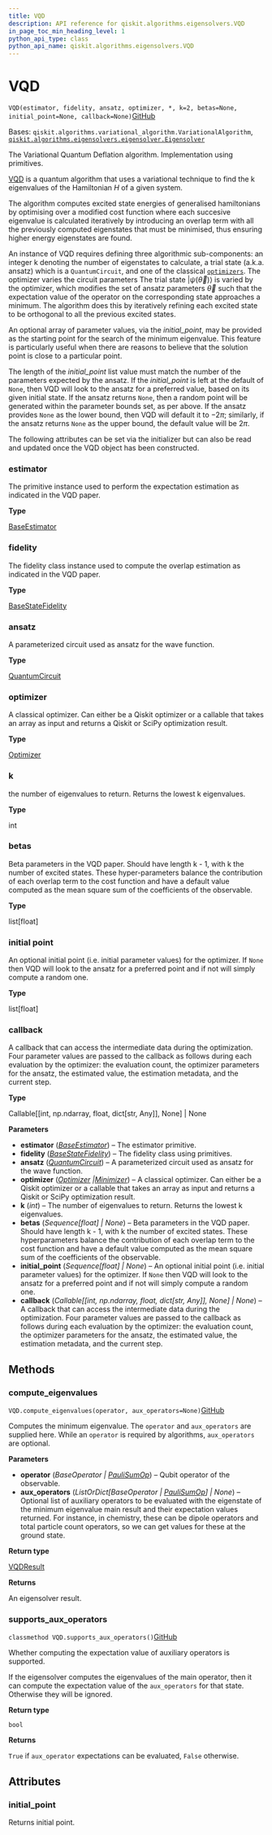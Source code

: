 ```yaml
---
title: VQD
description: API reference for qiskit.algorithms.eigensolvers.VQD
in_page_toc_min_heading_level: 1
python_api_type: class
python_api_name: qiskit.algorithms.eigensolvers.VQD
---
```


# VQD

<span id="qiskit.algorithms.eigensolvers.VQD" />

`VQD(estimator, fidelity, ansatz, optimizer, *, k=2, betas=None, initial_point=None, callback=None)`[GitHub](https://github.com/qiskit/qiskit/tree/stable/0.39/qiskit/algorithms/eigensolvers/vqd.py "view source code")

Bases: `qiskit.algorithms.variational_algorithm.VariationalAlgorithm`, [`qiskit.algorithms.eigensolvers.eigensolver.Eigensolver`](qiskit.algorithms.eigensolvers.Eigensolver "qiskit.algorithms.eigensolvers.eigensolver.Eigensolver")

The Variational Quantum Deflation algorithm. Implementation using primitives.

[VQD](https://arxiv.org/abs/1805.08138) is a quantum algorithm that uses a variational technique to find the k eigenvalues of the Hamiltonian $H$ of a given system.

The algorithm computes excited state energies of generalised hamiltonians by optimising over a modified cost function where each succesive eigenvalue is calculated iteratively by introducing an overlap term with all the previously computed eigenstates that must be minimised, thus ensuring higher energy eigenstates are found.

An instance of VQD requires defining three algorithmic sub-components: an integer k denoting the number of eigenstates to calculate, a trial state (a.k.a. ansatz) which is a `QuantumCircuit`, and one of the classical [`optimizers`](qiskit.algorithms.optimizers#module-qiskit.algorithms.optimizers "qiskit.algorithms.optimizers"). The optimizer varies the circuit parameters The trial state $|\psi(\vec\theta)\rangle$ is varied by the optimizer, which modifies the set of ansatz parameters $\vec\theta$ such that the expectation value of the operator on the corresponding state approaches a minimum. The algorithm does this by iteratively refining each excited state to be orthogonal to all the previous excited states.

An optional array of parameter values, via the *initial\_point*, may be provided as the starting point for the search of the minimum eigenvalue. This feature is particularly useful when there are reasons to believe that the solution point is close to a particular point.

The length of the *initial\_point* list value must match the number of the parameters expected by the ansatz. If the *initial\_point* is left at the default of `None`, then VQD will look to the ansatz for a preferred value, based on its given initial state. If the ansatz returns `None`, then a random point will be generated within the parameter bounds set, as per above. If the ansatz provides `None` as the lower bound, then VQD will default it to $-2\pi$; similarly, if the ansatz returns `None` as the upper bound, the default value will be $2\pi$.

The following attributes can be set via the initializer but can also be read and updated once the VQD object has been constructed.

<span id="qiskit.algorithms.eigensolvers.VQD.estimator" />

### estimator

The primitive instance used to perform the expectation estimation as indicated in the VQD paper.

**Type**

[BaseEstimator](qiskit.primitives.BaseEstimator "qiskit.primitives.BaseEstimator")

<span id="qiskit.algorithms.eigensolvers.VQD.fidelity" />

### fidelity

The fidelity class instance used to compute the overlap estimation as indicated in the VQD paper.

**Type**

[BaseStateFidelity](qiskit.algorithms.state_fidelities.BaseStateFidelity "qiskit.algorithms.state_fidelities.BaseStateFidelity")

<span id="qiskit.algorithms.eigensolvers.VQD.ansatz" />

### ansatz

A parameterized circuit used as ansatz for the wave function.

**Type**

[QuantumCircuit](qiskit.circuit.QuantumCircuit "qiskit.circuit.QuantumCircuit")

<span id="qiskit.algorithms.eigensolvers.VQD.optimizer" />

### optimizer

A classical optimizer. Can either be a Qiskit optimizer or a callable that takes an array as input and returns a Qiskit or SciPy optimization result.

**Type**

[Optimizer](qiskit.algorithms.optimizers.Optimizer "qiskit.algorithms.optimizers.Optimizer")

<span id="qiskit.algorithms.eigensolvers.VQD.k" />

### k

the number of eigenvalues to return. Returns the lowest k eigenvalues.

**Type**

int

<span id="qiskit.algorithms.eigensolvers.VQD.betas" />

### betas

Beta parameters in the VQD paper. Should have length k - 1, with k the number of excited states. These hyper-parameters balance the contribution of each overlap term to the cost function and have a default value computed as the mean square sum of the coefficients of the observable.

**Type**

list\[float]

### initial point

An optional initial point (i.e. initial parameter values) for the optimizer. If `None` then VQD will look to the ansatz for a preferred point and if not will simply compute a random one.

**Type**

list\[float]

<span id="qiskit.algorithms.eigensolvers.VQD.callback" />

### callback

A callback that can access the intermediate data during the optimization. Four parameter values are passed to the callback as follows during each evaluation by the optimizer: the evaluation count, the optimizer parameters for the ansatz, the estimated value, the estimation metadata, and the current step.

**Type**

Callable\[\[int, np.ndarray, float, dict\[str, Any]], None] | None

**Parameters**

*   **estimator** ([*BaseEstimator*](qiskit.primitives.BaseEstimator "qiskit.primitives.BaseEstimator")) – The estimator primitive.
*   **fidelity** ([*BaseStateFidelity*](qiskit.algorithms.state_fidelities.BaseStateFidelity "qiskit.algorithms.state_fidelities.BaseStateFidelity")) – The fidelity class using primitives.
*   **ansatz** ([*QuantumCircuit*](qiskit.circuit.QuantumCircuit "qiskit.circuit.QuantumCircuit")) – A parameterized circuit used as ansatz for the wave function.
*   **optimizer** ([*Optimizer*](qiskit.algorithms.optimizers.Optimizer "qiskit.algorithms.optimizers.Optimizer")  *|*[*Minimizer*](qiskit.algorithms.optimizers.Minimizer "qiskit.algorithms.optimizers.Minimizer")) – A classical optimizer. Can either be a Qiskit optimizer or a callable that takes an array as input and returns a Qiskit or SciPy optimization result.
*   **k** (*int*) – The number of eigenvalues to return. Returns the lowest k eigenvalues.
*   **betas** (*Sequence\[float] | None*) – Beta parameters in the VQD paper. Should have length k - 1, with k the number of excited states. These hyperparameters balance the contribution of each overlap term to the cost function and have a default value computed as the mean square sum of the coefficients of the observable.
*   **initial\_point** (*Sequence\[float] | None*) – An optional initial point (i.e. initial parameter values) for the optimizer. If `None` then VQD will look to the ansatz for a preferred point and if not will simply compute a random one.
*   **callback** (*Callable\[\[int, np.ndarray, float, dict\[str, Any]], None] | None*) – A callback that can access the intermediate data during the optimization. Four parameter values are passed to the callback as follows during each evaluation by the optimizer: the evaluation count, the optimizer parameters for the ansatz, the estimated value, the estimation metadata, and the current step.

## Methods

### compute\_eigenvalues

<span id="qiskit.algorithms.eigensolvers.VQD.compute_eigenvalues" />

`VQD.compute_eigenvalues(operator, aux_operators=None)`[GitHub](https://github.com/qiskit/qiskit/tree/stable/0.39/qiskit/algorithms/eigensolvers/vqd.py "view source code")

Computes the minimum eigenvalue. The `operator` and `aux_operators` are supplied here. While an `operator` is required by algorithms, `aux_operators` are optional.

**Parameters**

*   **operator** (*BaseOperator |* [*PauliSumOp*](qiskit.opflow.primitive_ops.PauliSumOp "qiskit.opflow.primitive_ops.PauliSumOp")) – Qubit operator of the observable.
*   **aux\_operators** (*ListOrDict\[BaseOperator |* [*PauliSumOp*](qiskit.opflow.primitive_ops.PauliSumOp "qiskit.opflow.primitive_ops.PauliSumOp")*] | None*) – Optional list of auxiliary operators to be evaluated with the eigenstate of the minimum eigenvalue main result and their expectation values returned. For instance, in chemistry, these can be dipole operators and total particle count operators, so we can get values for these at the ground state.

**Return type**

[VQDResult](qiskit.algorithms.eigensolvers.VQDResult "qiskit.algorithms.eigensolvers.VQDResult")

**Returns**

An eigensolver result.

### supports\_aux\_operators

<span id="qiskit.algorithms.eigensolvers.VQD.supports_aux_operators" />

`classmethod VQD.supports_aux_operators()`[GitHub](https://github.com/qiskit/qiskit/tree/stable/0.39/qiskit/algorithms/eigensolvers/vqd.py "view source code")

Whether computing the expectation value of auxiliary operators is supported.

If the eigensolver computes the eigenvalues of the main operator, then it can compute the expectation value of the `aux_operators` for that state. Otherwise they will be ignored.

**Return type**

`bool`

**Returns**

`True` if `aux_operator` expectations can be evaluated, `False` otherwise.

## Attributes

<span id="qiskit.algorithms.eigensolvers.VQD.initial_point" />

### initial\_point

Returns initial point.

